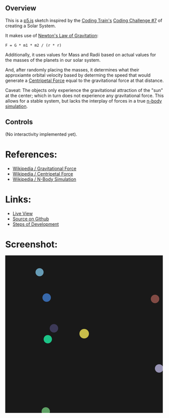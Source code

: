 ## Overview

This is a [p5.js][p5js-home] sketch inspired by the [Coding Train's][coding-train] [Coding Challenge #7][ct-challenge-7] of creating a Solar System.

It makes use of [Newton's Law of Gravitation][wikipedia-gravitation]:

```
F = G * m1 * m2 / (r * r)
```

Additionally, it uses values for Mass and Radii based on actual values for the masses of the planets in our solar system.

And, after randomly placing the masses, it determines what their approxiamte orbital velocity based by determing the speed that would generate a [Centripetal Force][wikipedia-centripetal] equal to the gravitational force at that distance.

Caveat: The objects only experience the gravitational attraction of the "sun" at the center; which in turn does not experience any gravitational force. This allows for a stable system, but lacks the interplay of forces in a true [n-body simulation][wikipedia-n-body-sim].

## Controls

(No interactivity implemented yet).

# References:
* [Wikipedia / Gravitational Force][wikipedia-gravitation]
* [Wikipedia / Centripetal Force][wikipedia-centripetal]
* [Wikipedia / N-Body Simulation][wikipedia-n-body-sim]

# Links: 

* [Live View][live-view]
* [Source on Github][source-code]
* [Steps of Development][source-pull-request]

# Screenshot:

![screenshot][screenshot-01]

[p5js-home]: http://p5js.org/
[source-code]: https://github.com/brianhonohan/sketchbook/tree/master/p5js/coding-challenges/solar-system/
[source-pull-request]: https://github.com/brianhonohan/sketchbook/pull/33
[live-view]: https://brianhonohan.com/sketchbook/p5js/coding-challenges/solar-system/
[screenshot-01]: ./screenshot-01.png
[coding-train]: https://thecodingtrain.com/
[ct-challenge-7]: https://www.youtube.com/watch?v=l8SiJ-RmeHU&index=7&list=PLRqwX-V7Uu6ZiZxtDDRCi6uhfTH4FilpH
[wikipedia-gravitation]: https://en.wikipedia.org/wiki/Newton%27s_law_of_universal_gravitation
[wikipedia-centripetal]: https://en.wikipedia.org/wiki/Centripetal_force
[wikipedia-n-body-sim]: https://en.wikipedia.org/wiki/N-body_simulation